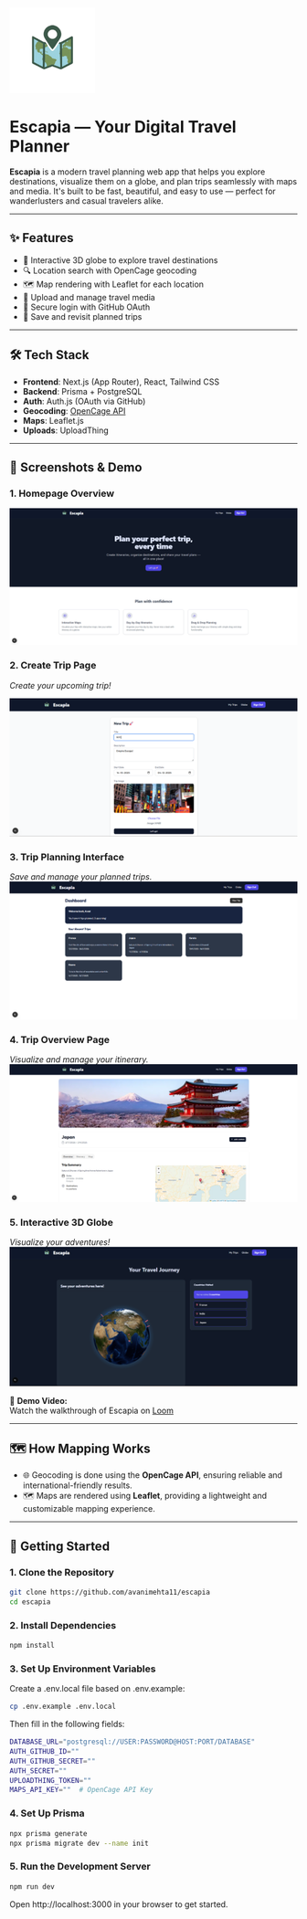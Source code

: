 <img src="public/logo.png" alt="Escapia Logo" width="150" height="150" />

# Escapia — Your Digital Travel Planner 



**Escapia** is a modern travel planning web app that helps you explore destinations, visualize them on a globe, and plan trips seamlessly with maps and media. It's built to be fast, beautiful, and easy to use — perfect for wanderlusters and casual travelers alike.

---

## ✨ Features

- 🧭 Interactive 3D globe to explore travel destinations
- 🔍 Location search with OpenCage geocoding
- 🗺️ Map rendering with Leaflet for each location
- 📸 Upload and manage travel media
- 🔐 Secure login with GitHub OAuth
- 📝 Save and revisit planned trips

---

## 🛠️ Tech Stack

- **Frontend**: Next.js (App Router), React, Tailwind CSS
- **Backend**: Prisma + PostgreSQL
- **Auth**: Auth.js (OAuth via GitHub)
- **Geocoding**: [OpenCage API](https://opencagedata.com/)
- **Maps**: Leaflet.js
- **Uploads**: UploadThing

---

## 📸 Screenshots & Demo

### 1. Homepage Overview

![Home Page](image-3.png)

### 2. Create Trip Page

_Create your upcoming trip!_

![Create Trips](image-4.png)

### 3. Trip Planning Interface

_Save and manage your planned trips._
![My Trips Page](image-2.png)

### 4. Trip Overview Page

_Visualize and manage your itinerary._
![Japan Trip page](image-1.png)

### 5. Interactive 3D Globe

_Visualize your adventures!_
![Globe Page](image.png)

🎥 **Demo Video:**  
Watch the walkthrough of Escapia on [Loom](https://www.loom.com/share/095f9ff140134914b1274e284e2110ce?sid=74235bb0-6cb3-441d-89fa-13ed24dedb7b)

---

## 🗺️ How Mapping Works

- 🌐 Geocoding is done using the **OpenCage API**, ensuring reliable and international-friendly results.
- 🗺️ Maps are rendered using **Leaflet**, providing a lightweight and customizable mapping experience.

---

## 🚀 Getting Started

### 1. Clone the Repository

```bash
git clone https://github.com/avanimehta11/escapia
cd escapia
```

### 2. Install Dependencies

```bash
npm install
```

### 3. Set Up Environment Variables

Create a .env.local file based on .env.example:

```bash
cp .env.example .env.local
```

Then fill in the following fields:

```bash
DATABASE_URL="postgresql://USER:PASSWORD@HOST:PORT/DATABASE"
AUTH_GITHUB_ID=""
AUTH_GITHUB_SECRET=""
AUTH_SECRET=""
UPLOADTHING_TOKEN=""
MAPS_API_KEY=""  # OpenCage API Key
```

### 4. Set Up Prisma

```bash
npx prisma generate
npx prisma migrate dev --name init
```

### 5. Run the Development Server

```bash
npm run dev
```

Open http://localhost:3000 in your browser to get started.
